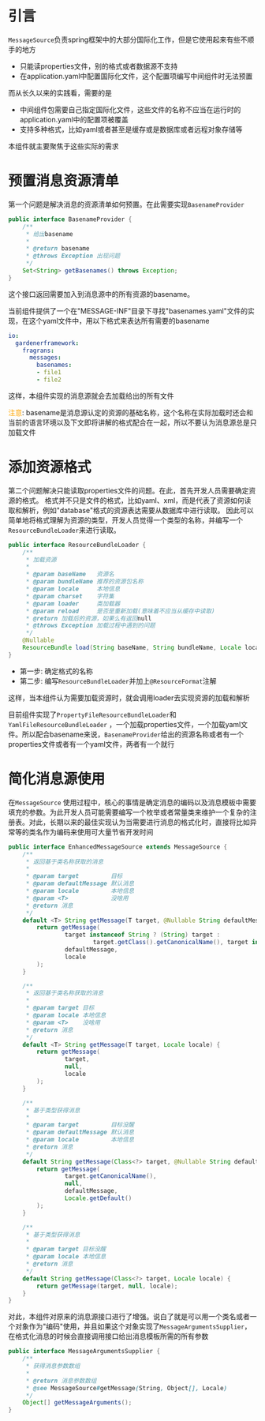 # 引言

`MessageSource`负责spring框架中的大部分国际化工作，但是它使用起来有些不顺手的地方

* 只能读properties文件，别的格式或者数据源不支持
* 在application.yaml中配置国际化文件，这个配置项编写中间组件时无法预置

而从长久以来的实践看，需要的是

* 中间组件包需要自己指定国际化文件，这些文件的名称不应当在运行时的application.yaml中的配置项被覆盖
* 支持多种格式，比如yaml或者甚至是缓存或是数据库或者远程对象存储等

本组件就主要聚焦于这些实际的需求

# 预置消息资源清单

第一个问题是解决消息的资源清单如何预置。在此需要实现`BasenameProvider`

```java
public interface BasenameProvider {
    /**
     * 给出basename
     *
     * @return basename
     * @throws Exception 出现问题
     */
    Set<String> getBasenames() throws Exception;
}
```

这个接口返回需要加入到消息源中的所有资源的basename。

当前组件提供了一个在"MESSAGE-INF"目录下寻找"basenames.yaml"文件的实现，在这个yaml文件中，用以下格式来表达所有需要的basename

```yaml
io:
  gardenerframework:
    fragrans:
      messages:
        basenames:
        - file1
        - file2
```

这样，本组件实现的消息源就会去加载给出的所有文件

<font color=orange>注意</font>: basename是消息源认定的资源的基础名称，这个名称在实际加载时还会和当前的语言环境以及下文即将讲解的格式配合在一起，所以不要认为消息源总是只加载文件

# 添加资源格式

第二个问题解决只能读取properties文件的问题。在此，首先开发人员需要确定资源的格式。 格式并不只是文件的格式，比如yaml、xml，而是代表了资源如何读取和解析，例如"database"格式的资源表达需要从数据库中进行读取。
因此可以简单地将格式理解为资源的类型，开发人员觉得一个类型的名称，并编写一个`ResourceBundleLoader`来进行读取。

```java
public interface ResourceBundleLoader {
    /**
     * 加载资源
     *
     * @param baseName   资源名
     * @param bundleName 推荐的资源包名称
     * @param locale     本地信息
     * @param charset    字符集
     * @param loader     类加载器
     * @param reload     是否是重新加载(意味着不应当从缓存中读取)
     * @return 加载后的资源，如果么有返回null
     * @throws Exception 加载过程中遇到的问题
     */
    @Nullable
    ResourceBundle load(String baseName, String bundleName, Locale locale, String charset, ClassLoader loader, boolean reload) throws Exception;
}
```

* 第一步: 确定格式的名称
* 第二步: 编写`ResourceBundleLoader`并加上`@ResourceFormat`注解

这样，当本组件认为需要加载资源时，就会调用loader去实现资源的加载和解析

目前组件实现了`PropertyFileResourceBundleLoader`和`YamlFileResourceBundleLoader`
，一个加载properties文件，一个加载yaml文件。所以配合basename来说，`BasenameProvider`给出的资源名称或者有一个properties文件或者有一个yaml文件，两者有一个就行

# 简化消息源使用

在`MessageSource`
使用过程中，核心的事情是确定消息的编码以及消息模板中需要填充的参数。为此开发人员可能需要编写一个枚举或者常量类来维护一个复杂的注册表。对此，长期以来的最佳实现认为当需要进行消息的格式化时，直接将比如异常等的类名作为编码来使用可大量节省开发时间

```java
public interface EnhancedMessageSource extends MessageSource {
    /**
     * 返回基于类名称获取的消息
     *
     * @param target         目标
     * @param defaultMessage 默认消息
     * @param locale         本地信息
     * @param <T>            没啥用
     * @return 消息
     */
    default <T> String getMessage(T target, @Nullable String defaultMessage, Locale locale) {
        return getMessage(
                target instanceof String ? (String) target :
                        target.getClass().getCanonicalName(), target instanceof MessageArgumentsSupplier ? ((MessageArgumentsSupplier) target).getMessageArguments() : null,
                defaultMessage,
                locale
        );
    }

    /**
     * 返回基于类名称获取的消息
     *
     * @param target 目标
     * @param locale 本地信息
     * @param <T>    没啥用
     * @return 消息
     */
    default <T> String getMessage(T target, Locale locale) {
        return getMessage(
                target,
                null,
                locale
        );
    }

    /**
     * 基于类型获得消息
     *
     * @param target         目标没醒
     * @param defaultMessage 默认消息
     * @param locale         本地信息
     * @return 消息
     */
    default String getMessage(Class<?> target, @Nullable String defaultMessage, Locale locale) {
        return getMessage(
                target.getCanonicalName(),
                null,
                defaultMessage,
                Locale.getDefault()
        );
    }

    /**
     * 基于类型获得消息
     *
     * @param target 目标没醒
     * @param locale 本地信息
     * @return 消息
     */
    default String getMessage(Class<?> target, Locale locale) {
        return getMessage(target, null, locale);
    }
}
```

对此，本组件对原来的消息源接口进行了增强。说白了就是可以用一个类名或者一个对象作为"编码"使用，并且如果这个对象实现了`MessageArgumentsSupplier`，在格式化消息的时候会直接调用接口给出消息模板所需的所有参数

```java
public interface MessageArgumentsSupplier {
    /**
     * 获得消息参数数组
     *
     * @return 消息参数数组
     * @see MessageSource#getMessage(String, Object[], Locale)
     */
    Object[] getMessageArguments();
}
```